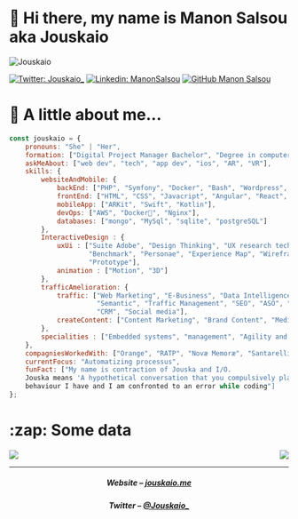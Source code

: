 # :wave: Hi there, my name is Manon Salsou aka Jouskaio

<!--Profil -->
![Jouskaio](https://socialify.git.ci/Jouskaio/Jouskaio/image?description=1&font=Inter&language=1&name=1&owner=1&pattern=Floating%20Cogs&theme=Dark)

<!-- Widget description -->
[![Twitter: Jouskaio_](https://img.shields.io/twitter/follow/Jouskaio_?style=social)](https://twitter.com/Jouskaio_)
[![Linkedin: ManonSalsou](https://img.shields.io/badge/-manonsalsou-blue?style=flat-square&logo=Linkedin&logoColor=white&link=https://www.linkedin.com/in/manonsalsou/)](https://www.linkedin.com/in/manonsalsou/)
[![GitHub Manon Salsou](https://img.shields.io/github/followers/jouskaio?label=follow&style=social)](https://github.com/Jouskaio)

<h1>💬 A little about me...</h1>

```javascript
const jouskaio = {
    pronouns: "She" | "Her",
    formation: ["Digital Project Manager Bachelor", "Degree in computer engineering - 3iL"],
    askMeAbout: ["web dev", "tech", "app dev", "ios", "AR", "VR"],
    skills: {
        websiteAndMobile: {
            backEnd: ["PHP", "Symfony", "Docker", "Bash", "Wordpress", "Node.js", "Java"],
            frontEnd: ["HTML", "CSS", "Javacript", "Angular", "React", "Angular", "jQuery" ],
            mobileApp: ["ARKit", "Swift", "Kotlin"],
            devOps: ["AWS", "Docker🐳", "Nginx"],
            databases: ["mongo", "MySql", "sqlite", "postgreSQL"]
        },
        InteractiveDesign : {
            uxUi : ["Suite Adobe", "Design Thinking", "UX research techniques",
                    "Benchmark", "Personae", "Experience Map", "Wireframe", 
                    "Prototype"],
            animation : ["Motion", "3D"]
        },
        trafficAmelioration: {
            traffic: ["Web Marketing", "E-Business", "Data Intelligence", 
                      "Semantic", "Traffic Management", "SEO", "ASO", "SEA", 
                      "CRM", "Social media"],
            createContent: ["Content Marketing", "Brand Content", "Media Content"]
        },
        specialities : ["Embedded systems", "management", "Agility and Scrum", "TOEIC"]
    },
    compagniesWorkedWith: ["Orange", "RATP", "Novæ Memoræ", "Santarelli"],
    currentFocus: "Automatizing processus",
    funFact: ["My name is contraction of Jouska and I/O. 
    Jouska means 'A hypothetical conversation that you compulsively play out in your head' which is usually the 
    behaviour I have and I am confronted to an error while coding"]
};
```

<h1>:zap: Some data</h1>

<!-- Github action : https://github.com/anmol098/waka-readme-stats -->
<!-- Github widgets : https://github.com/anuraghazra/github-readme-stats -->

<!--START_SECTION:waka-->

<a href="https://github.com/anuraghazra/github-readme-stats">
    <img align="right" src="https://github-readme-stats.vercel.app/api?username=jouskaio&show_icons=true&theme=tokyonight" />
</a>

<a href="https://github.com/anuraghazra/github-readme-stats">
    <img src="https://github-readme-stats.vercel.app/api/top-langs/?username=jouskaio&langs_count=8)](https://github.com/jouskaio/github-readme-stats&show_icons=true&theme=tokyonight" />
</a>
 
<!--END_SECTION:waka-->


<hr>
<h5 align="center">Website – <a href='https://www.jouskaio.me/blog' target="_blank">jouskaio.me</a><h4>
<h5 align="center">Twitter – <a href='https://twitter.com/Jouskaio_' target="_blank">@Jouskaio_</a><h4>

<!--
- 🔭 I’m currently working on ...
- 🌱 I’m currently learning ...
- 👯 I’m looking to collaborate on ...
- 🤔 I’m looking for help with ...
- 💬 Ask me about ...
- 📫 How to reach me: ...
- 😄 Pronouns: ...
- ⚡ Fun fact: ...
-->

